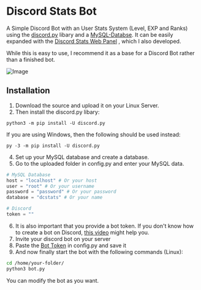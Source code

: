 # Discord Stats Bot
A Simple Discord Bot with an User Stats System (Level, EXP and Ranks) using the [discord.py](https://discordpy.readthedocs.io/en/stable/) libary and a [MySQL-Databse](https://www.mysql.com/de/). It can be easily expanded with the [Discord Stats Web Panel](https://github.com/teraprath/discord-stats-web)
, which I also developed.

While this is easy to use, I recommend it as a base for a Discord Bot rather than a finished bot.

![Image](https://i.imgur.com/ZX2R5Fb.png)

## Installation

1. Download the source and upload it on your Linux Server.
2. Then install the discord.py libary:
```
python3 -m pip install -U discord.py
```
If you are using Windows, then the following should be used instead:
```
py -3 -m pip install -U discord.py
```
4. Set up your MySQL database and create a database.
5. Go to the uploaded folder in config.py and enter your MySQL data.
```python
# MySQL Database
host = "localhost" # Or your host
user = "root" # Or your username
password = "password" # Or your password
database = "dcstats" # Or your name

# Discord
token = ""
```
6. It is also important that you provide a bot token. If you don't know how to create a bot on Discord, [this video](https://www.youtube.com/watch?v=ibtXXoMxaho) might help you.
7. Invite your discord bot on your server
8. Paste the [Bot Token](https://www.writebots.com/discord-bot-token/) in config.py and save it
9. And now finally start the bot with the following commands (Linux):
```bash
cd /home/your-folder/
python3 bot.py
```
You can modify the bot as you want.
